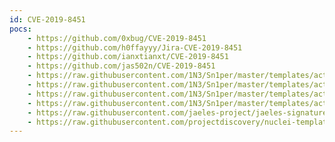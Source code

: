 ```yaml
---
id: CVE-2019-8451
pocs:
    - https://github.com/0xbug/CVE-2019-8451
    - https://github.com/h0ffayyy/Jira-CVE-2019-8451
    - https://github.com/ianxtianxt/CVE-2019-8451
    - https://github.com/jas502n/CVE-2019-8451
    - https://raw.githubusercontent.com/1N3/Sn1per/master/templates/active/CVE-2019-8451_Jira_SSRF_1.sh
    - https://raw.githubusercontent.com/1N3/Sn1per/master/templates/active/CVE-2019-8451_Jira_SSRF_2.sh
    - https://raw.githubusercontent.com/1N3/Sn1per/master/templates/active/CVE-2019-8451_Jira_SSRF_3.sh
    - https://raw.githubusercontent.com/1N3/Sn1per/master/templates/active/CVE-2019-8451_Jira_SSRF_4.sh
    - https://raw.githubusercontent.com/jaeles-project/jaeles-signatures/master/cves/jira-ssrf-cve-2019-8451.yaml
    - https://raw.githubusercontent.com/projectdiscovery/nuclei-templates/master/cves/CVE-2019-8451.yaml
---
```

